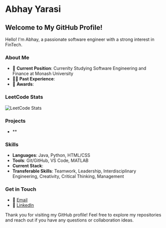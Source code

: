 # Abhay Yarasi
 
 ## Welcome to My GitHub Profile!
 
 Hello! I'm Abhay, a passionate software engineer with a strong interest in FinTech.
 
 ### About Me
 
 - 🌟 **Current Position**: Currenlty Studying Software Engineering and Finance at Monash University
 - 🧑‍💼 **Past Experience**: 
 - 🏅 **Awards**: 
 
 ### LeetCode Stats
 
 ![LeetCode Stats](https://leetcard.jacoblin.cool/immortalabdu413?theme=dark&font=Buda&ext=heatmap)
 
 ### Projects
 
 - **
 
 ### Skills
 
 - **Languages**: Java, Python, HTML/CSS
 - **Tools**: Git/GitHub, VS Code, MATLAB
 - **Current Stack**: 
 - **Transferable Skills**: Teamwork, Leadership, Interdisciplinary Engineering, Creativity, Critical Thinking, Management
 
 ### Get in Touch
 
 - 📧 [Email](mailto:yarasiabhay@gmail.com)
 - 💼 [LinkedIn](https://www.linkedin.com/in/abhay-yarasi-34a73328b/)
 
 Thank you for visiting my GitHub profile! Feel free to explore my repositories and reach out if you have any questions or collaboration ideas.
 
